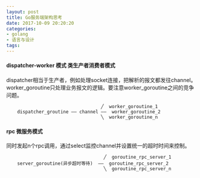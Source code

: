 ```yaml
---
layout: post
title: Go服务端架构思考
date: 2017-10-09 20:20:20
categories:
- golang
- 语言与设计
tags:
---
```



#### dispatcher-worker 模式 类生产者消费者模式

dispatcher相当于生产者，例如处理socket连接，把解析的报文都发往channel。worker_goroutine只处理业务报文的逻辑。要注意worker_goroutine之间的竞争问题。

                                       ╱  worker_goroutine_1
        dispatcher_groutine —— channel ——  worker_goroutine_2
                                       ╲  worker_goroutine_n


#### rpc 微服务模式

同时发起n个rpc调用，通过select监控channel并设置统一的超时时间来控制。

                                        ╱  goroutine_rpc_server_1
        server_goroutine(异步超时等待)  ——  goroutine_rpc_server_2
                                        ╲  goroutine_rpc_server_n
